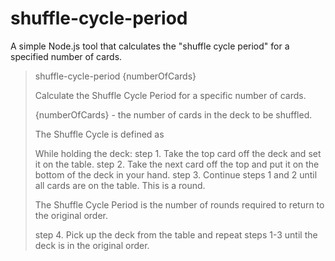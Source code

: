 shuffle-cycle-period
====================

A simple Node.js tool that calculates the "shuffle cycle period" for a specified number of cards.

> shuffle-cycle-period {numberOfCards}
>
> Calculate the Shuffle Cycle Period for a specific number of cards.
>
>   {numberOfCards} - the number of cards in the deck to be shuffled.
>
> The Shuffle Cycle is defined as
>
>   While holding the deck:
>   step 1. Take the top card off the deck and set it on the table.
>   step 2. Take the next card off the top and put it on the bottom of the deck in your hand.
>   step 3. Continue steps 1 and 2 until all cards are on the table.  This is a round.
>
> The Shuffle Cycle Period is the number of rounds required to return to the original order.
>
>   step 4. Pick up the deck from the table and repeat steps 1-3 until the deck is in the original order.

